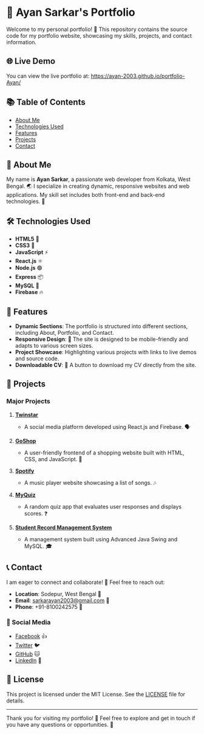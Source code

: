 # 🌟 Ayan Sarkar's Portfolio

Welcome to my personal portfolio! 🎉 This repository contains the source code for my portfolio website, showcasing my skills, projects, and contact information.

## 🌐 Live Demo

You can view the live portfolio at: https://ayan-2003.github.io/portfolio-Ayan/

## 📚 Table of Contents

- [About Me](#about-me)
- [Technologies Used](#technologies-used)
- [Features](#features)
- [Projects](#projects)
- [Contact](#contact)

## 👤 About Me

My name is **Ayan Sarkar**, a passionate web developer from Kolkata, West Bengal. 🌏 I specialize in creating dynamic, responsive websites and web applications. My skill set includes both front-end and back-end technologies. 🚀

## 🛠️ Technologies Used

- **HTML5** 📝
- **CSS3** 🎨
- **JavaScript** ⚡
- **React.js** ⚛️
- **Node.js** 🟢
- **Express** 📦
- **MySQL** 💾
- **Firebase** 🔥

## 🌟 Features

- **Dynamic Sections**: The portfolio is structured into different sections, including About, Portfolio, and Contact.
- **Responsive Design**: 📱 The site is designed to be mobile-friendly and adapts to various screen sizes.
- **Project Showcase**: Highlighting various projects with links to live demos and source code.
- **Downloadable CV**: 📄 A button to download my CV directly from the site.

## 📂 Projects

### Major Projects

1. **[Twinstar](https://twin-star.vercel.app/)**
   - A social media platform developed using React.js and Firebase. 🗣️

2. **[GoShop](https://ayan-2003.github.io/go12shop/)**
   - A user-friendly frontend of a shopping website built with HTML, CSS, and JavaScript. 🛒

3. **[Spotify](https://ayan-2003.github.io/spotify/)**
   - A music player website showcasing a list of songs. 🎶

4. **[MyQuiz](https://ayan-2003.github.io/quiz/)**
   - A random quiz app that evaluates user responses and displays scores. ❓

5. **[Student Record Management System](https://github.com/ayan-2003/Student-Record-Management)**
   - A management system built using Advanced Java Swing and MySQL. 🎓

## 📞 Contact

I am eager to connect and collaborate! 🤝 Feel free to reach out:

- **Location**: Sodepur, West Bengal 📍
- **Email**: [sarkarayan2003@gmail.com](mailto:sarkarayan2003@gmail.com) 📧
- **Phone**: +91-8100242575 📱

### 📱 Social Media

- [Facebook](https://www.facebook.com/profile.php?id=61551548925436) 👍
- [Twitter](https://x.com/iamaysk) 🐦
- [GitHub](https://github.com/ayan-2003) 🐱
- [LinkedIn](https://www.linkedin.com/in/ayan-sarkar-731334220/) 💼

## 📜 License

This project is licensed under the MIT License. See the [LICENSE](LICENSE) file for details.

---

Thank you for visiting my portfolio! 🎈 Feel free to explore and get in touch if you have any questions or opportunities. 💬
